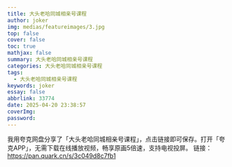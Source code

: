 ```yaml
---
title: 大头老哈同城相亲号课程
author: joker
img: medias/featureimages/3.jpg
top: false
cover: false
toc: true
mathjax: false
summary: 大头老哈同城相亲号课程
categories: 大头老哈同城相亲号课程
tags:
  - 大头老哈同城相亲号课程
keywords: joker
essay: false
abbrlink: 33774
date: 2025-04-20 23:38:57
coverImg:
password:
---
```


我用夸克网盘分享了「大头老哈同城相亲号课程」，点击链接即可保存。打开「夸克APP」，无需下载在线播放视频，畅享原画5倍速，支持电视投屏。
链接：https://pan.quark.cn/s/3c049d8c7fb1
